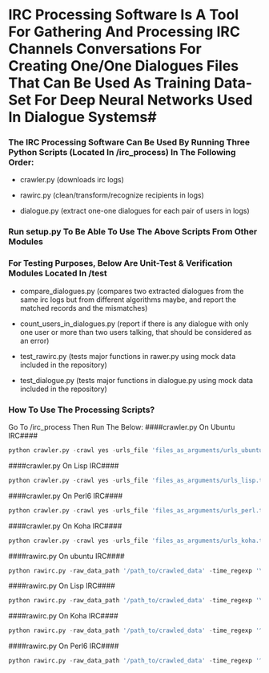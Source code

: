 # IRC Processing Software Is A Tool For Gathering And Processing IRC Channels Conversations For Creating One/One Dialogues Files That Can Be Used As Training Data-Set For Deep Neural Networks Used In Dialogue Systems#


### The IRC Processing Software Can Be Used By Running Three Python Scripts (Located In /irc_process) In The Following Order: ###
 
- crawler.py (downloads irc logs)
 
- rawirc.py (clean/transform/recognize recipients in logs)
 
- dialogue.py (extract one-one dialogues for each pair of users in logs)

### Run setup.py To Be Able To Use The Above Scripts From Other Modules ###

### For Testing Purposes, Below Are Unit-Test & Verification Modules Located In /test ###

- compare_dialogues.py (compares two extracted dialogues from the same irc logs but from different algorithms maybe, and report the matched records and the mismatches)

- count_users_in_dialogues.py (report if there is any dialogue with only one user or more than two users talking, that should be considered as an error)

- test_rawirc.py (tests major functions in rawer.py using mock data included in the repository)

- test_dialogue.py (tests major functions in dialogue.py using mock data included in the repository)
### How To Use The Processing Scripts? ###
Go To /irc_process Then Run The Below:
####crawler.py On Ubuntu IRC####
```python
python crawler.py -crawl yes -urls_file 'files_as_arguments/urls_ubuntu.txt' -file_spider yes -target_format txt -ignored_links_file 'files_as_arguments/ignore.txt' -time_out 60 -work_path '/output_path -max_recursion_depth 3 -white_list_path 'files_as_arguments/white_list.txt'
```
####crawler.py On Lisp IRC####
```python
python crawler.py -crawl yes -urls_file 'files_as_arguments/urls_lisp.txt' -file_spider yes -target_format txt -ignored_links_file 'files_as_arguments/ignore.txt' -time_out 60 -work_path '/output_path' -max_recursion_depth 1
```
####crawler.py On Perl6 IRC####
```python
python crawler.py -crawl yes -urls_file 'files_as_arguments/urls_perl.txt' -ignored_links_file 'files_as_arguments/ignore.txt' -time_out 60 -work_path '/output_path' -max_recursion_depth 1 -allow_clean_url yes
```
####crawler.py On Koha IRC####
```python
python crawler.py -crawl yes -urls_file 'files_as_arguments/urls_koha.txt' -ignored_links_file 'files_as_arguments/ignore.txt' -time_out 60 -work_path '/output_path' -max_recursion_depth 1 -allow_clean_url yes
```
####rawirc.py On ubuntu IRC####
```python
python rawirc.py -raw_data_path '/path_to/crawled_data' -time_regexp '\[\d\d:\d\d\]' -date_regexp '\d\d\d\d\d\d\d\d' -old_date_format %Y%m%d -clean_work_path '/output_path' -user_sys_annotation '<,>' -time_sys_annotation '[,]' -raw_msg_separator ' ' -use_enchant yes
```
####rawirc.py On Lisp IRC####
```python
python rawirc.py -raw_data_path '/path_to/crawled_data' -time_regexp '\[\d\d:\d\d\]' -date_regexp '\d\d\d\d\d\d\d\d' -old_date_format %Y%m%d -clean_work_path '/output_path' -old_date_format %Y.%m.%d -user_sys_annotation '<,>'  -raw_msg_separator ' ' -use_enchant yes -process_file_reg_exp '(lisp-)(\d\d\d\d-\d\d)' -process_file_date_format %Y-%m -force_remove_sysmsg yes -rtrim_time 3
```
####rawirc.py On Koha IRC####
```python
python rawirc.py -raw_data_path '/path_to/crawled_data' -time_regexp '^(\s*\d\d\:\d\d)$' -date_regexp '\d\d\d\d-\d\d-\d\d' -old_date_format %Y-%m-%d -clean_work_path '/output_path' -time_user_lines 1 -use_enchant yes
```
####rawirc.py On Perl6 IRC####
```python
python rawirc.py -raw_data_path '/path_to/crawled_data' -time_regexp '^(\s*\d\d\:\d\d)$' -date_regexp '\d\d\d\d-\d\d-\d\d' -old_date_format %Y-%m-%d -clean_work_path '/output_path' -use_enchant yes
```